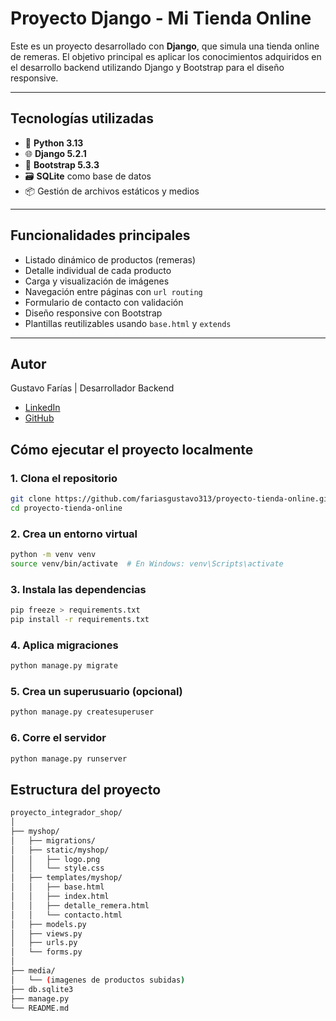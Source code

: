 # Proyecto Django - Mi Tienda Online

Este es un proyecto desarrollado con **Django**, que simula una tienda online de remeras. El objetivo principal es aplicar los conocimientos adquiridos en el desarrollo backend utilizando Django y Bootstrap para el diseño responsive.

---

## Tecnologías utilizadas

- 🐍 **Python 3.13**
- 🌐 **Django 5.2.1**
- 🎨 **Bootstrap 5.3.3**
- 🗃️ **SQLite** como base de datos
- 📦 Gestión de archivos estáticos y medios

---

## Funcionalidades principales

- Listado dinámico de productos (remeras)
- Detalle individual de cada producto
- Carga y visualización de imágenes
- Navegación entre páginas con `url routing`
- Formulario de contacto con validación
- Diseño responsive con Bootstrap
- Plantillas reutilizables usando `base.html` y `extends`
  
---

## Autor
Gustavo Farías | Desarrollador Backend
- [LinkedIn](https://www.linkedin.com/in/gustavoef)
- [GitHub](https://www.github.com/fariasgustavo313)

## Cómo ejecutar el proyecto localmente

### 1. Clona el repositorio
```bash
git clone https://github.com/fariasgustavo313/proyecto-tienda-online.git
cd proyecto-tienda-online
```

### 2. Crea un entorno virtual
```bash
python -m venv venv
source venv/bin/activate  # En Windows: venv\Scripts\activate
```

### 3. Instala las dependencias
```bash
pip freeze > requirements.txt
pip install -r requirements.txt
```

### 4. Aplica migraciones
```bash
python manage.py migrate
```

### 5. Crea un superusuario (opcional)
```bash
python manage.py createsuperuser
```

### 6. Corre el servidor
```bash
python manage.py runserver
```

## Estructura del proyecto
```bash
proyecto_integrador_shop/
│
├── myshop/
│   ├── migrations/
│   ├── static/myshop/
│   │   ├── logo.png
│   │   └── style.css
│   ├── templates/myshop/
│   │   ├── base.html
│   │   ├── index.html
│   │   ├── detalle_remera.html
│   │   └── contacto.html
│   ├── models.py
│   ├── views.py
│   ├── urls.py
│   └── forms.py
│
├── media/
│   └── (imagenes de productos subidas)
├── db.sqlite3
├── manage.py
└── README.md
```
